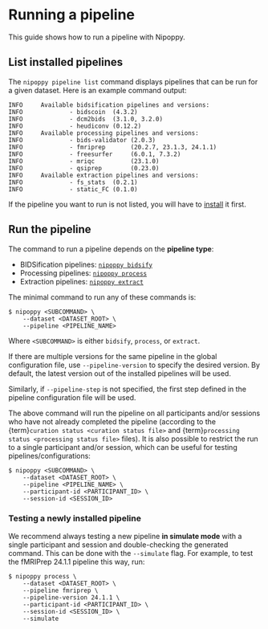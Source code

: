 # Running a pipeline

This guide shows how to run a pipeline with Nipoppy.

## List installed pipelines

The `nipoppy pipeline list` command displays pipelines that can be run for a given dataset. Here is an example command output:

```
INFO     Available bidsification pipelines and versions:
INFO             - bidscoin  (4.3.2)
INFO             - dcm2bids  (3.1.0, 3.2.0)
INFO             - heudiconv (0.12.2)
INFO     Available processing pipelines and versions:
INFO             - bids-validator (2.0.3)
INFO             - fmriprep       (20.2.7, 23.1.3, 24.1.1)
INFO             - freesurfer     (6.0.1, 7.3.2)
INFO             - mriqc          (23.1.0)
INFO             - qsiprep        (0.23.0)
INFO     Available extraction pipelines and versions:
INFO             - fs_stats  (0.2.1)
INFO             - static_FC (0.1.0)
```

If the pipeline you want to run is not listed, you will have to [install](<project:../pipeline_install/index.md>) it first.

## Run the pipeline

The command to run a pipeline depends on the **pipeline type**:
- BIDSification pipelines: [`nipoppy bidsify`](<project:../../cli_reference/bidsify.rst>)
- Processing pipelines: [`nipoppy process`](<project:../../cli_reference/process.rst>)
- Extraction pipelines: [`nipoppy extract`](<project:../../cli_reference/extract.rst>)

The minimal command to run any of these commands is:

```console
$ nipoppy <SUBCOMMAND> \
    --dataset <DATASET_ROOT> \
    --pipeline <PIPELINE_NAME>
```

Where `<SUBCOMMAND>` is either `bidsify`, `process`, or `extract`.

If there are multiple versions for the same pipeline in the global configuration file, use `--pipeline-version` to specify the desired version. By default, the latest version out of the installed pipelines will be used.

Similarly, if `--pipeline-step` is not specified, the first step defined in the pipeline configuration file will be used.

The above command will run the pipeline on all participants and/or sessions who have not already completed the pipeline (according to the {term}`curation status <curation status file>` and {term}`processing status <processing status file>` files). It is also possible to restrict the run to a single participant and/or session, which can be useful for testing pipelines/configurations:

```console
$ nipoppy <SUBCOMMAND> \
    --dataset <DATASET_ROOT> \
    --pipeline <PIPELINE_NAME> \
    --participant-id <PARTICIPANT_ID> \
    --session-id <SESSION_ID>
```

### Testing a newly installed pipeline

We recommend always testing a new pipeline **in simulate mode** with a single participant and session and double-checking the generated command. This can be done with the `--simulate` flag. For example, to test the fMRIPrep 24.1.1 pipeline this way, run:

```console
$ nipoppy process \
    --dataset <DATASET_ROOT> \
    --pipeline fmriprep \
    --pipeline-version 24.1.1 \
    --participant-id <PARTICIPANT_ID> \
    --session-id <SESSION_ID> \
    --simulate
```

<!-- TODO link to HPC page once that exists -->
